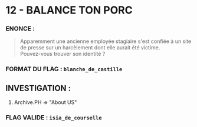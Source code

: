 # 12 - BALANCE TON PORC

### ENONCE :

> Apparemment une ancienne employée stagiaire s'est confiée à un site de presse sur un harcèlement dont elle aurait été victime.  
Pouvez-vous trouver son identité ? 

### FORMAT DU FLAG : `blanche_de_castille`

## INVESTIGATION :

1. Archive.PH => "About US"

### FLAG VALIDE : `isia_de_courselle`